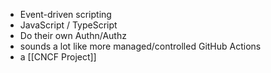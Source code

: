 - Event-driven scripting
- JavaScript / TypeScript
- Do their own Authn/Authz
- sounds a lot like more managed/controlled GitHub Actions
- a [[CNCF Project]]